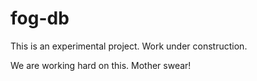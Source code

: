 # fog-db

This is an experimental project. Work under construction.

We are working hard on this. Mother swear!
